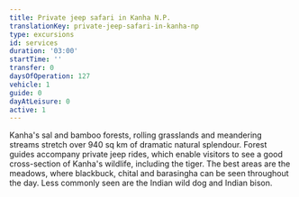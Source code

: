 ```yaml
---
title: Private jeep safari in Kanha N.P.
translationKey: private-jeep-safari-in-kanha-np
type: excursions
id: services
duration: '03:00'
startTime: ''
transfer: 0
daysOfOperation: 127
vehicle: 1
guide: 0
dayAtLeisure: 0
active: 1
---
```

Kanha's sal and bamboo forests, rolling grasslands and meandering streams stretch over 940 sq km of dramatic natural splendour. Forest guides accompany private jeep rides, which enable visitors to see a good cross-section of Kanha's wildlife, including the tiger. The best areas are the meadows, where blackbuck, chital and barasingha can be seen throughout the day. Less commonly seen are the Indian wild dog and Indian bison.